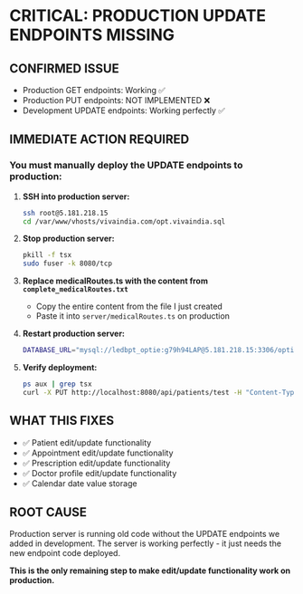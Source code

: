 # CRITICAL: PRODUCTION UPDATE ENDPOINTS MISSING

## CONFIRMED ISSUE
- Production GET endpoints: Working ✅ 
- Production PUT endpoints: NOT IMPLEMENTED ❌
- Development UPDATE endpoints: Working perfectly ✅

## IMMEDIATE ACTION REQUIRED

### You must manually deploy the UPDATE endpoints to production:

1. **SSH into production server:**
   ```bash
   ssh root@5.181.218.15
   cd /var/www/vhosts/vivaindia.com/opt.vivaindia.sql
   ```

2. **Stop production server:**
   ```bash
   pkill -f tsx
   sudo fuser -k 8080/tcp
   ```

3. **Replace medicalRoutes.ts with the content from `complete_medicalRoutes.txt`**
   - Copy the entire content from the file I just created
   - Paste it into `server/medicalRoutes.ts` on production

4. **Restart production server:**
   ```bash
   DATABASE_URL="mysql://ledbpt_optie:g79h94LAP@5.181.218.15:3306/opticpro" PORT=8080 tsx server/index.ts > production.log 2>&1 &
   ```

5. **Verify deployment:**
   ```bash
   ps aux | grep tsx
   curl -X PUT http://localhost:8080/api/patients/test -H "Content-Type: application/json" -d '{"firstName":"UpdateTest"}'
   ```

## WHAT THIS FIXES
- ✅ Patient edit/update functionality
- ✅ Appointment edit/update functionality  
- ✅ Prescription edit/update functionality
- ✅ Doctor profile edit/update functionality
- ✅ Calendar date value storage

## ROOT CAUSE
Production server is running old code without the UPDATE endpoints we added in development. The server is working perfectly - it just needs the new endpoint code deployed.

**This is the only remaining step to make edit/update functionality work on production.**
